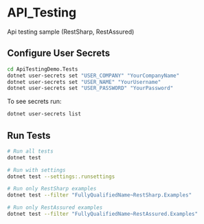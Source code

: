 # API_Testing

Api testing sample (RestSharp, RestAssured)

## Configure User Secrets

```bash
cd ApiTestingDemo.Tests
dotnet user-secrets set "USER_COMPANY" "YourCompanyName"
dotnet user-secrets set "USER_NAME" "YourUsername"
dotnet user-secrets set "USER_PASSWORD" "YourPassword"
```

To see secrets run:

```bash
dotnet user-secrets list
```

## Run Tests

```bash
# Run all tests
dotnet test

# Run with settings
dotnet test --settings:.runsettings

# Run only RestSharp examples
dotnet test --filter "FullyQualifiedName~RestSharp.Examples"

# Run only RestAssured examples
dotnet test --filter "FullyQualifiedName~RestAssured.Examples"
```

